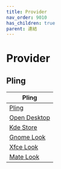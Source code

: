 ```yaml
---
title: Provider
nav_order: 9010
has_children: true
parent: 連結
---
```



# Provider


## Pling

| Pling |
| --- |
| [Pling](https://www.pling.com/) |
| [Open Desktop](https://www.opendesktop.org/browse/) |
| [Kde Store](https://store.kde.org/browse/) |
| [Gnome Look](https://www.gnome-look.org/browse/) |
| [Xfce Look](https://www.xfce-look.org/u/browse/) |
| [Mate Look](https://www.mate-look.org/browse/) |
